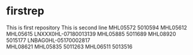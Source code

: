 # firstrep
This is first repository
This is second line
MHL05572 
5010594
MHL05612
MHL05615
LNXXX0HL-07180013139
MHL05885
5011689
MHL08920
5015177
LNBAG0HL-05170002817    
MHL08621
MHL05835
5011263
MHL06511 
5013516
